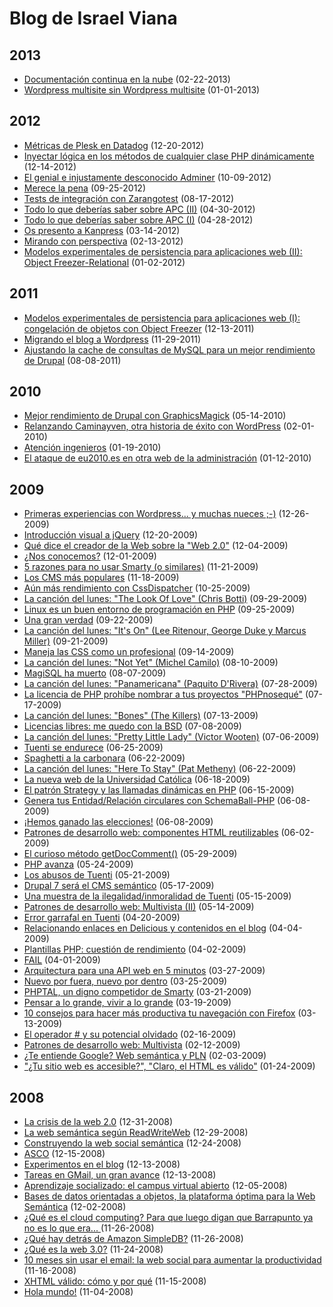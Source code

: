 Blog de Israel Viana
====================

2013
----

 * [Documentación continua en la nube](/2013-02-22-documentacion-continua-en-la-nube.md) (02-22-2013)
 * [Wordpress multisite sin Wordpress multisite](/2013-01-01-wordpress-multi-site-sin-wordpress-multi-site.md) (01-01-2013)

2012
----

 * [Métricas de Plesk en Datadog](/2012-12-20-metricas-de-plesk-en-datadog.md) (12-20-2012)
 * [Inyectar lógica en los métodos de cualquier clase PHP dinámicamente](/2012-12-14-inyectar-logica-en-los-metodos-de-cualquier-clase-php-dinamicamente.md) (12-14-2012)
 * [El genial e injustamente desconocido Adminer](/2012-10-09-el-genial-e-injustamente-desconocido-adminer.md) (10-09-2012)
 * [Merece la pena](/2012-09-25-merece-la-pena.md) (09-25-2012)
 * [Tests de integración con Zarangotest](/2012-08-17-Tests-de-integracion-con-Zarangotest.md) (08-17-2012)
 * [Todo lo que deberías saber sobre APC (II)](/2012-04-30-todo-lo-que-deberias-saber-sobre-apc-ii.md) (04-30-2012)
 * [Todo lo que deberías saber sobre APC (I)](/2012-04-28-todo-lo-que-deberias-saber-sobre-apc-i.md) (04-28-2012)
 * [Os presento a Kanpress](/2012-03-14-os-presento-a-kanpress.md) (03-14-2012)
 * [Mirando con perspectiva](/2012-02-13-mirando-con-perspectiva.md) (02-13-2012)
 * [Modelos experimentales de persistencia para aplicaciones web (II): Object Freezer-Relational](/2012-01-02-modelos-experimentales-de-persistencia-para-aplicaciones-web-ii-object-freezer-relational.md) (01-02-2012)

2011
----

 * [Modelos experimentales de persistencia para aplicaciones web (I): congelación de objetos con Object Freezer](/2011-12-13-modelos-experimentales-de-persistencia-para-aplicaciones-web-i-congelacion-de-objetos-object-freezer.md) (12-13-2011)
 * [Migrando el blog a Wordpress](/2011-11-29-migrando-el-blog-a-wordpress.md) (11-29-2011)
 * [Ajustando la cache de consultas de MySQL para un mejor rendimiento de Drupal](/2011-08-08-ajustando-la-cache-de-consultas-mysql-para-un-mejor-rendimiento-de-drupal.md) (08-08-2011)

2010
----

 * [Mejor rendimiento de Drupal con GraphicsMagick](/2010-05-14-mejor-rendimiento-de-drupal-con-graphicsmagick-4.md) (05-14-2010)
 * [Relanzando Caminayven, otra historia de éxito con WordPress](/2010-02-01-relanzando-caminayven-otra-historia-de-exito-con-wordpress-4.md) (02-01-2010)
 * [Atención ingenieros](/2010-01-19-atencion-ingenieros-4.md) (01-19-2010)
 * [El ataque de eu2010.es en otra web de la administración](/2010-01-12-el-ataque-de-eu2010-es-en-otra-web-de-la-administracion-3.md) (01-12-2010)

2009
----

 * [Primeras experiencias con Wordpress... y muchas nueces ;-)](/2009-12-26-primeras-experiencias-con-wordpress-y-muchas-nueces-2.md) (12-26-2009)
 * [Introducción visual a jQuery](/2009-12-20-introduccion-visual-a-jquery-4.md) (12-20-2009)
 * [Qué dice el creador de la Web sobre la "Web 2.0"](/2009-12-04-que-dice-el-creador-de-la-web-sobre-la-web-2-0-4.md) (12-04-2009)
 * [¿Nos conocemos?](/2009-12-01-Nos-conocemos.md) (12-01-2009)
 * [5 razones para no usar Smarty (o similares)](/2009-11-21-5-razones-para-no-usar-smarty-o-similares-4.md) (11-21-2009)
 * [Los CMS más populares](/2009-11-18-los-cms-mas-populares-2.md) (11-18-2009)
 * [Aún más rendimiento con CssDispatcher](/2009-10-25-aun-mas-rendimiento-con-cssdispatcher-4.md) (10-25-2009)
 * [La canción del lunes: "The Look Of Love" (Chris Botti)](/2009-09-29-la-cancion-del-lunes-the-look-of-love-chris-botti-2.md) (09-29-2009)
 * [Linux es un buen entorno de programación en PHP](/2009-09-25-linux-es-un-buen-entorno-de-programacion-en-php-4.md) (09-25-2009)
 * [Una gran verdad](/2009-09-22-una-gran-verdad-4.md) (09-22-2009)
 * [La canción del lunes: "It's On" (Lee Ritenour, George Duke y Marcus Miller)](/2009-09-21-la-cancion-del-lunes-its-on-lee-ritenour-george-duke-y-marcus-miller.md) (09-21-2009)
 * [Maneja las CSS como un profesional](/2009-09-14-maneja-las-css-como-un-profesional-3.md) (09-14-2009)
 * [La canción del lunes: "Not Yet" (Michel Camilo)](/2009-08-10-la-cancion-del-lunes-not-yet-michel-camilo.md) (08-10-2009)
 * [MagiSQL ha muerto](/2009-08-07-magisql-ha-muerto-4.md) (08-07-2009)
 * [La canción del lunes: "Panamericana" (Paquito D'Rivera)](/2009-07-28-la-cancion-del-lunes-panamericana-paquito-drivera-4.md) (07-28-2009)
 * [La licencia de PHP prohíbe nombrar a tus proyectos "PHPnosequé"](/2009-07-17-la-licencia-de-php-prohibe-nombrar-a-tus-proyectos-phpnoseque-4.md) (07-17-2009)
 * [La canción del lunes: "Bones" (The Killers)](/2009-07-13-la-cancion-del-lunes-bones-the-killers-3.md) (07-13-2009)
 * [Licencias libres: me quedo con la BSD](/2009-07-08-licencias-libres-me-quedo-con-la-bsd.md) (07-08-2009)
 * [La canción del lunes: "Pretty Little Lady" (Victor Wooten)](/2009-07-06-la-cancion-del-lunes-pretty-little-lady-victor-wooten-4.md) (07-06-2009)
 * [Tuenti se endurece](/2009-06-25-tuenti-se-endurece-4.md) (06-25-2009)
 * [Spaghetti a la carbonara](/2009-06-22-spaghetti-a-la-carbonara-4.md) (06-22-2009)
 * [La canción del lunes: "Here To Stay" (Pat Metheny)](/2009-06-22-la-cancion-del-lunes-here-to-stay-pat-metheny-4.md) (06-22-2009)
 * [La nueva web de la Universidad Católica](/2009-06-18-la-nueva-web-de-la-universidad-catolica.md) (06-18-2009)
 * [El patrón Strategy y las llamadas dinámicas en PHP](/2009-06-15-el-patron-strategy-y-las-llamadas-dinamicas-en-php-4.md) (06-15-2009)
 * [Genera tus Entidad/Relación circulares con SchemaBall-PHP](/2009-06-08-genera-tus-entidadrelacion-circulares-con-schemaball-php-4.md) (06-08-2009)
 * [¡Hemos ganado las elecciones!](/2009-06-08-Hemos-ganado-las-elecciones.md) (06-08-2009)
 * [Patrones de desarrollo web: componentes HTML reutilizables](/2009-06-02-patrones-de-desarrollo-web-componentes-html-reutilizables-2.md) (06-02-2009)
 * [El curioso método getDocComment()](/2009-05-29-el-curioso-metodo-getdoccomment-4.md) (05-29-2009)
 * [PHP avanza](/2009-05-24-php-avanza-4.md) (05-24-2009)
 * [Los abusos de Tuenti](/2009-05-21-los-abusos-de-tuenti-2.md) (05-21-2009)
 * [Drupal 7 será el CMS semántico](/2009-05-17-drupal-7-sera-el-cms-semantico-2.md) (05-17-2009)
 * [Una muestra de la ilegalidad/inmoralidad de Tuenti](/2009-05-15-una-muestra-de-la-ilegalidadinmoralidad-de-tuenti-4.md) (05-15-2009)
 * [Patrones de desarrollo web: Multivista (II)](/2009-05-14-patrones-de-desarrollo-web-multivista-ii-4.md) (05-14-2009)
 * [Error garrafal en Tuenti](/2009-04-20-error-garrafal-en-tuenti-4.md) (04-20-2009)
 * [Relacionando enlaces en Delicious y contenidos en el blog](/2009-04-04-relacionando-enlaces-en-delicious-y-contenidos-en-el-blog-4.md) (04-04-2009)
 * [Plantillas PHP: cuestión de rendimiento](/2009-04-02-plantillas-php-cuestion-de-rendimiento-4.md) (04-02-2009)
 * [FAIL](/2009-04-01-fail-3.md) (04-01-2009)
 * [Arquitectura para una API web en 5 minutos](/2009-03-27-arquitectura-para-una-api-web-en-5-minutos-4.md) (03-27-2009)
 * [Nuevo por fuera, nuevo por dentro](/2009-03-25-nuevo-por-fuera-nuevo-por-dentro-4.md) (03-25-2009)
 * [PHPTAL, un digno competidor de Smarty](/2009-03-21-phptal-un-digno-competidor-de-smarty-4.md) (03-21-2009)
 * [Pensar a lo grande, vivir a lo grande](/2009-03-19-pensar-a-lo-grande-vivir-a-lo-grande-4.md) (03-19-2009)
 * [10 consejos para hacer más productiva tu navegación con Firefox](/2009-03-13-10-consejos-para-hacer-mas-productiva-tu-navegacion-con-firefox-4.md) (03-13-2009)
 * [El operador # y su potencial olvidado](/2009-02-16-el-operador-y-su-potencial-olvidado-4.md) (02-16-2009)
 * [Patrones de desarrollo web: Multivista](/2009-02-12-patrones-de-desarrollo-web-multivista-4.md) (02-12-2009)
 * [¿Te entiende Google? Web semántica y PLN](/2009-02-03-Te-entiende-google-web-semantica-y-pln.md) (02-03-2009)
 * ["¿Tu sitio web es accesible?", "Claro, el HTML es válido"](/2009-01-24-Tu-sitio-web-es-accesible-claro-el-html-es-valido.md) (01-24-2009)

2008
----

 * [La crisis de la web 2.0](/2008-12-31-la-crisis-de-la-web-2-0-4.md) (12-31-2008)
 * [La web semántica según ReadWriteWeb](/2008-12-29-la-web-semantica-segun-readwriteweb-4.md) (12-29-2008)
 * [Construyendo la web social semántica](/2008-12-24-construyendo-la-web-social-semantica-4.md) (12-24-2008)
 * [ASCO](/2008-12-15-asco.md) (12-15-2008)
 * [Experimentos en el blog](/2008-12-13-experimentos-en-el-blog.md) (12-13-2008)
 * [Tareas en GMail, un gran avance](/2008-12-13-tareas-en-gmail-un-gran-avance.md) (12-13-2008)
 * [Aprendizaje socializado: el campus virtual abierto](/2008-12-05-aprendizaje-socializado-el-campus-virtual-abierto-4.md) (12-05-2008)
 * [Bases de datos orientadas a objetos, la plataforma óptima para la Web Semántica](/2008-12-02-bases-de-datos-orientadas-a-objetos-la-plataforma-optima-para-la-web-semantica-4.md) (12-02-2008)
 * [¿Qué es el cloud computing? Para que luego digan que Barrapunto ya no es lo que era... ](/2008-11-26-Que-es-el-cloud-computing-para-que-luego-digan-que-barrapunto-ya-no-es-lo-que-era.md) (11-26-2008)
 * [¿Qué hay detrás de Amazon SimpleDB?](/2008-11-26-Que-hay-detras-de-Amazon-SimpleDB.md) (11-26-2008)
 * [¿Qué es la web 3.0?](/2008-11-24-Que-es-la-web-3.0.md) (11-24-2008)
 * [10 meses sin usar el email: la web social para aumentar la productividad](/2008-11-16-10-meses-sin-usar-el-email-la-web-social-para-aumentar-la-productividad-4.md) (11-16-2008)
 * [XHTML válido: cómo y por qué](/2008-11-15-xhtml-valido-como-y-por-que-4.md) (11-15-2008)
 * [Hola mundo!](/2008-11-04-hola-mundo-5.md) (11-04-2008)